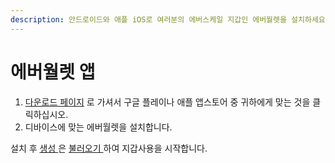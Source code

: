 ```yaml
---
description: 안드로이드와 애플 iOS로 여러분의 에버스케일 지갑인 에버월렛을 설치하세요
---
```


# 에버월렛 앱

1. [다운로드 페이지](https://l1.broxus.com/) 로 가셔서 구글 플레이나 애플 앱스토어 중 귀하에게 맞는 것을 클릭하십시오.
2. 디바이스에 맞는 에버월렛을 설치합니다.

설치 후 [생성 ](../creating-a-new-wallet.md)은 [불러오기 ](../sign-in-with-existing-seed-phrase.md)하여 지갑사용을 시작합니다.
